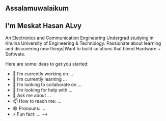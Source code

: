 ##   Assalamuwalaikum
## I'm Meskat Hasan ALvy
An Electronics and Communication Engineering Undergrad studying in Khulna University of Engineering & Technology.
Passionate about learning and discovering new things|Want to build solutions that blend Hardware + Softwate.

Here are some ideas to get you started:

- 🔭 I’m currently working on ...
- 🌱 I’m currently learning ...
- 👯 I’m looking to collaborate on ...
- 🤔 I’m looking for help with ...
- 💬 Ask me about ...
- 📫 How to reach me: ...
- 😄 Pronouns: ...
- ⚡ Fun fact: ...
-->
